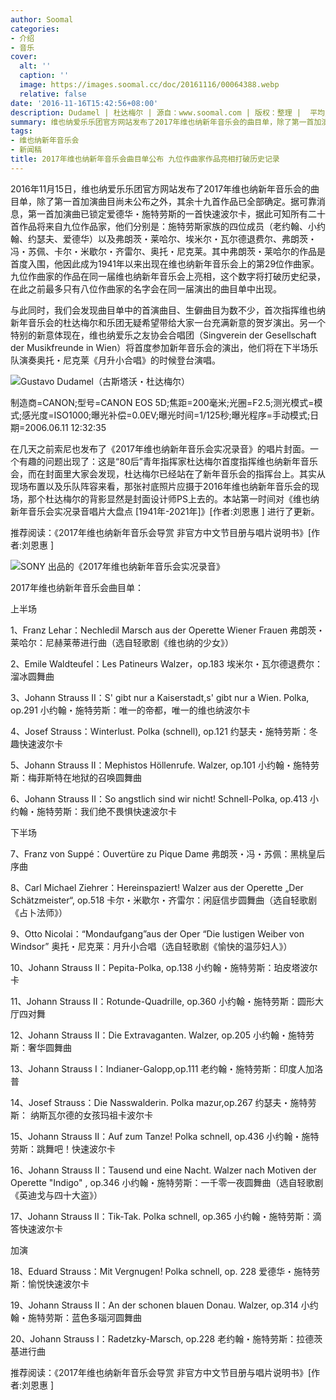 ```yaml
---
author: Soomal
categories:
- 介绍
- 音乐
cover:
  alt: ''
  caption: ''
  image: https://images.soomal.cc/doc/20161116/00064388.webp
  relative: false
date: '2016-11-16T15:42:56+08:00'
description: Dudamel | 杜达梅尔 | 源自：www.soomal.com | 版权：整理 |  平均/总评分：08.20/41
summary: 维也纳爱乐乐团官方网站发布了2017年维也纳新年音乐会的曲目单，除了第一首加演曲目尚未公布之外，其余十九首作品已全部确定。据可靠消息，第一首加演曲已锁定爱德华・施特劳斯的一首快速波尔卡，据此可知所有二十首作品将来自九位作品家……
tags:
- 维也纳新年音乐会
- 新闻稿
title: 2017年维也纳新年音乐会曲目单公布 九位作曲家作品亮相打破历史记录
---
```


2016年11月15日，维也纳爱乐乐团官方网站发布了2017年维也纳新年音乐会的曲目单，除了第一首加演曲目尚未公布之外，其余十九首作品已全部确定。据可靠消息，第一首加演曲已锁定爱德华・施特劳斯的一首快速波尔卡，据此可知所有二十首作品将来自九位作品家，他们分别是：施特劳斯家族的四位成员（老约翰、小约翰、约瑟夫、爱德华）以及弗朗茨・莱哈尔、埃米尔・瓦尔德退费尔、弗朗茨・冯・苏佩、卡尔・米歇尔・齐雷尔、奥托・尼克莱。其中弗朗茨・莱哈尔的作品是首度入围，他因此成为1941年以来出现在维也纳新年音乐会上的第29位作曲家。九位作曲家的作品在同一届维也纳新年音乐会上亮相，这个数字将打破历史纪录，在此之前最多只有八位作曲家的名字会在同一届演出的曲目单中出现。

与此同时，我们会发现曲目单中的首演曲目、生僻曲目为数不少，首次指挥维也纳新年音乐会的杜达梅尔和乐团无疑希望带给大家一台充满新意的贺岁演出。另一个特别的新意体现在，维也纳爱乐之友协会合唱团（Singverein der Gesellschaft der Musikfreunde in Wien）将首度参加新年音乐会的演出，他们将在下半场乐队演奏奥托・尼克莱《月升小合唱》的时候登台演唱。

![Gustavo Dudamel（古斯塔沃・杜达梅尔）](https://images.soomal.cc/doc/20160101/00057598.webp)

制造商=CANON;型号=CANON EOS 5D;焦距=200毫米;光圈=F2.5;测光模式=模式;感光度=ISO1000;曝光补偿=0.0EV;曝光时间=1/125秒;曝光程序=手动模式;日期=2006.06.11 12:32:35



在几天之前索尼也发布了《2017年维也纳新年音乐会实况录音》的唱片封面。一个有趣的问题出现了：这是“80后”青年指挥家杜达梅尔首度指挥维也纳新年音乐会，而在封面里大家会发现，杜达梅尔已经站在了新年音乐会的指挥台上。其实从现场布置以及乐队阵容来看，那张衬底照片应摄于2016年维也纳新年音乐会的现场，那个杜达梅尔的背影显然是封面设计师PS上去的。本站第一时间对《维也纳新年音乐会实况录音唱片大盘点 [1941年-2021年]》[作者:刘恩惠 ]
进行了更新。

推荐阅读：《2017年维也纳新年音乐会导赏 非官方中文节目册与唱片说明书》[作者:刘恩惠 ]


![SONY 出品的《2017年维也纳新年音乐会实况录音》](https://images.soomal.cc/doc/20161115/00064387.webp)





2017年维也纳新年音乐会曲目单：


上半场

1、Franz Lehar：Nechledil Marsch aus der Operette Wiener Frauen
弗朗茨・莱哈尔：尼赫莱蒂进行曲（选自轻歌剧《维也纳的少女》）

2、Emile Waldteufel：Les Patineurs Walzer，op.183
埃米尔・瓦尔德退费尔：溜冰圆舞曲

3、Johann Strauss II：S' gibt nur a Kaiserstadt,s' gibt nur a Wien. Polka, op.291
小约翰・施特劳斯：唯一的帝都，唯一的维也纳波尔卡

4、Josef Strauss：Winterlust. Polka (schnell), op.121
约瑟夫・施特劳斯：冬趣快速波尔卡

5、Johann Strauss II：Mephistos Höllenrufe. Walzer, op.101
小约翰・施特劳斯：梅菲斯特在地狱的召唤圆舞曲

6、Johann Strauss II：So angstlich sind wir nicht! Schnell-Polka, op.413
小约翰・施特劳斯：我们绝不畏惧快速波尔卡

下半场

7、Franz von Suppé：Ouvertüre zu Pique Dame
弗朗茨・冯・苏佩：黑桃皇后序曲

8、Carl Michael Ziehrer：Hereinspaziert! Walzer aus der Operette „Der Schätzmeister“, op.518
卡尔・米歇尔・齐雷尔：闲庭信步圆舞曲（选自轻歌剧《占卜法师》）

9、Otto Nicolai：“Mondaufgang”aus der Oper “Die lustigen Weiber von Windsor”
奥托・尼克莱：月升小合唱（选自轻歌剧《愉快的温莎妇人》）

10、Johann Strauss II：Pepita-Polka, op.138
小约翰・施特劳斯：珀皮塔波尔卡

11、Johann Strauss II：Rotunde-Quadrille, op.360
小约翰・施特劳斯：圆形大厅四对舞

12、Johann Strauss II：Die Extravaganten. Walzer, op.205
小约翰・施特劳斯：奢华圆舞曲

13、Johann Strauss I：Indianer-Galopp,op.111
老约翰・施特劳斯：印度人加洛普

14、Josef Strauss：Die Nasswalderin. Polka mazur,op.267
约瑟夫・施特劳斯： 纳斯瓦尔德的女孩玛祖卡波尔卡

15、Johann Strauss II：Auf zum Tanze! Polka schnell, op.436
小约翰・施特劳斯：跳舞吧！快速波尔卡

16、Johann Strauss II：Tausend und eine Nacht. Walzer nach Motiven der Operette "Indigo" , op.346
小约翰・施特劳斯：一千零一夜圆舞曲（选自轻歌剧《英迪戈与四十大盗》）

17、Johann Strauss II：Tik-Tak. Polka schnell, op.365
小约翰・施特劳斯：滴答快速波尔卡

加演

18、Eduard Strauss：Mit Vergnugen! Polka schnell, op. 228
爱德华・施特劳斯：愉悦快速波尔卡

19、Johann Strauss II：An der schonen blauen Donau. Walzer, op.314
小约翰・施特劳斯：蓝色多瑙河圆舞曲

20、Johann Strauss I：Radetzky-Marsch, op.228
老约翰・施特劳斯：拉德茨基进行曲


推荐阅读：《2017年维也纳新年音乐会导赏 非官方中文节目册与唱片说明书》[作者:刘恩惠 ]